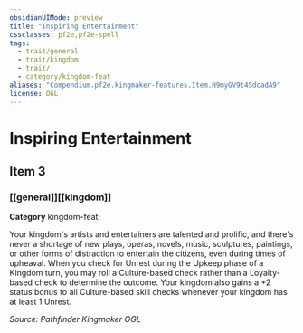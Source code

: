 ```yaml
---
obsidianUIMode: preview
title: "Inspiring Entertainment"
cssclasses: pf2e,pf2e-spell
tags:
  - trait/general
  - trait/kingdom
  - trait/
  - category/kingdom-feat
aliases: "Compendium.pf2e.kingmaker-features.Item.H9myGV9t4SdcadA9"
license: OGL
---
```

# Inspiring Entertainment
## Item 3
### [[general]][[kingdom]]

**Category** kingdom-feat; 




Your kingdom's artists and entertainers are talented and prolific, and there's never a shortage of new plays, operas, novels, music, sculptures, paintings, or other forms of distraction to entertain the citizens, even during times of upheaval. When you check for Unrest during the Upkeep phase of a Kingdom turn, you may roll a Culture-based check rather than a Loyalty-based check to determine the outcome. Your kingdom also gains a +2 status bonus to all Culture-based skill checks whenever your kingdom has at least 1 Unrest.

*Source: Pathfinder Kingmaker*
*OGL*